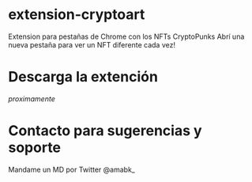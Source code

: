 # extension-cryptoart
Extension para pestañas de Chrome con los NFTs CryptoPunks
Abrí una nueva pestaña para ver un NFT diferente cada vez!
# Descarga la extención
*proximamente*
# Contacto para sugerencias y soporte
Mandame un MD por Twitter @amabk_
